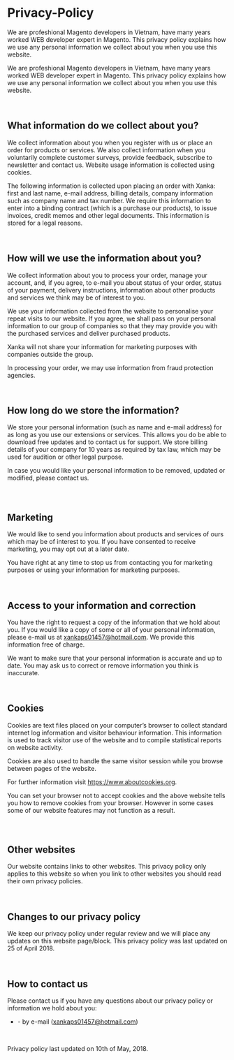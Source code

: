 # Privacy-Policy
<p>We are profeshional Magento developers in Vietnam, have many years worked WEB developer expert in Magento. This privacy policy explains how we use any personal information we collect about you when you use this website.</p>
<p>We are profeshional Magento developers in Vietnam, have many years worked WEB developer expert in Magento. This privacy policy explains how we use any personal information we collect about you when you use this website.</p>
<br>
<h2><b>What information do we collect about you?</b></h2>
<p>We collect information about you when you register with us or place an order for products or services. We also collect information when you voluntarily complete customer surveys, provide feedback, subscribe to newsletter and contact us. Website usage information is collected using cookies.</p>
<p>The following information is collected upon placing an order with Xanka: first and last name, e-mail address, billing details, company information such as company name and tax number. We require this information to enter into a binding contract (which is a purchase our products), to issue invoices, credit memos and other legal documents. This information is stored for a legal reasons.</p>
<br>
<h2><b>How will we use the information about you?</b></h2>
<p>We collect information about you to process your order, manage your account, and, if you agree, to e-mail you about status of your order, status of your payment, delivery instructions, information about other products and services we think may be of interest to you.</p>
<p>We use your information collected from the website to personalise your repeat visits to our website. If you agree, we shall pass on your personal information to our group of companies so that they may provide you with the purchased services and deliver purchased products.</p>
<p>Xanka will not share your information for marketing purposes with companies outside the group.</p>
<p>In processing your order, we may use information from fraud protection agencies.</p>
<br>
<h2><b>How long do we store the information?</b></h2>
<p>We store your personal information (such as name and e-mail address) for as long as you use our extensions or services. This allows you do be able to download free updates and to contact us for support. We store billing details of your company for 10 years as required by tax law, which may be used for audition or other legal purpose.</p>
<p>In case you would like your personal information to be removed, updated or modified, please contact us.</p>
<h3></h3>
<br>
<h2><b>Marketing</b></h2>
<p>We would like to send you information about products and services of ours which may be of interest to you. If you have consented to receive marketing, you may opt out at a later date.</p>
<p>You have right at any time to stop us from contacting you for marketing purposes or using your information for marketing purposes.</p>
<br>
<h2><b>Access to your information and correction</b></h2>
<p>You have the right to request a copy of the information that we hold about you. If you would like a copy of some or all of your personal information, please e-mail us at&nbsp;<a href="mailto:xankaps01457@hotmail.com">xankaps01457@hotmail.com</a>. We provide this information free of charge.</p>
<p>We want to make sure that your personal information is accurate and up to date. You may ask us to correct or remove information you think is inaccurate.&nbsp;</p>
<br>
<h2><b>Cookies</b></h2>
<p>Cookies are text files placed on your computer’s browser to collect standard internet log information and visitor behaviour information. This information is used to track visitor use of the website and to compile statistical reports on website activity.&nbsp;</p>
<p>Cookies are also used to handle the same visitor session while you browse between pages of the website.</p>
<p>For further information visit&nbsp;<a href="https://www.aboutcookies.org">https://www.aboutcookies.org</a>.</p>
<p>You can set your browser not to accept cookies and the above website tells you how to remove cookies from your browser. However in some cases some of our website features may not function as a result.</p>
<h3></h3>
<br>
<h2><b>Other websites</b></h2>
<p>Our website contains links to other websites. This privacy policy only applies to this website so when you link to other websites you should read their own privacy policies.</p>
<br>
<h2><b>Changes to our privacy policy</b></h2>
<p>We keep our privacy policy under regular review and we will place any updates on this website page/block. This privacy policy was last updated on 25 of April 2018.</p>
<br>
<h2><b>How to contact us</b></h2>
<p>Please contact us if you have any questions about our privacy policy or information we hold about you:</p>
<ul>
<li>- by e-mail (<a href="mailto:xankaps01457@hotmail.com">xankaps01457@hotmail.com</a>)</li>
</ul>
<br>
<p>Privacy policy last updated on 10th of May, 2018.</p>